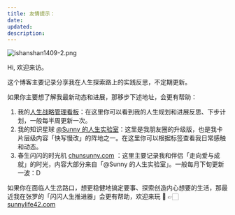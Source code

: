 ```yaml
---
title: 友情提示：
date:
updated:
description:
---
```





![ishanshan1409-2.png](https://cdn.sunnyhuang.net/share/ishanshan1409-2.png?x-oss-process=image/resize,w_400 ':size=100')





Hi, 欢迎来访。

这个博客主要记录分享我在人生探索路上的实践反思，不定期更新。

如果你主要想了解我最新动态和进展，那移步下述地址，会更有帮助：

1. 我的[人生战略管理看板](https://sunnylife.feishu.cn/wiki/wikcnEy7dsfx0hrcc7RJ123xceg?sheet=hzW9E9&create_from=create_doc_to_wiki)：在这里你可以看到我的人生规划和进展反思、下步计划，一般每半周更新一次。
2. 我的知识星球 [@Sunny 的人生实验室](https://t.zsxq.com/Vrzji2B)：这里是我朋友圈的升级版，也是我卡片层级内容「快写慢改」的阵地之一。在这里你可以根据标签查看我日常感触和动态。
3. 春生闪闪的时光机 [chunsunny.com](https://chunsunny.com/) ：这里主要记录我和伴侣「走向爱与成就」的时光，内容大部分来自「@Sunny 的人生实验室」。一般每月下旬更新一波：D

如果你在面临人生岔路口，想更稳健地搞定要事、探索创造内心想要的生活，那最近我在张罗的「闪闪人生推进器」会更有帮助，欢迎来玩 🤗 👉🏻 [sunnylife42.com](https://sunnylife42.com)


  